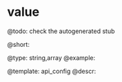 value
=============

@todo:
	check the autogenerated stub


@short: 
	

@type: string,array
@example:


@template:	api_config
@descr:



